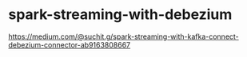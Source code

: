 # spark-streaming-with-debezium

https://medium.com/@suchit.g/spark-streaming-with-kafka-connect-debezium-connector-ab9163808667
